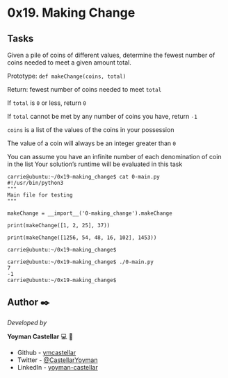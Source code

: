 # 0x19. Making Change

## Tasks
Given a pile of coins of different values, determine the fewest number of coins needed to meet a given amount total.

Prototype: ```def makeChange(coins, total)```

Return: fewest number of coins needed to meet ```total```

If ```total``` is ```0``` or less, return ```0```

If ```total``` cannot be met by any number of coins you have, return ```-1```

```coins``` is a list of the values of the coins in your possession

The value of a coin will always be an integer greater than ```0```

You can assume you have an infinite number of each denomination of coin in the list
Your solution’s runtime will be evaluated in this task

```
carrie@ubuntu:~/0x19-making_change$ cat 0-main.py
#!/usr/bin/python3
"""
Main file for testing
"""

makeChange = __import__('0-making_change').makeChange

print(makeChange([1, 2, 25], 37))

print(makeChange([1256, 54, 48, 16, 102], 1453))

carrie@ubuntu:~/0x19-making_change$
```

```
carrie@ubuntu:~/0x19-making_change$ ./0-main.py
7
-1
carrie@ubuntu:~/0x19-making_change$
```

## Author ✒️

_Developed by_

**Yoyman Castellar** :computer: :man: 

- Github - [ymcastellar](https://github.com/ymcastellar)
- Twitter - [@CastellarYoyman](https://twitter.com/CastellarYoyman)
- LinkedIn - [yoyman-castellar](https://www.linkedin.com/in/yoyman-castellar/) 